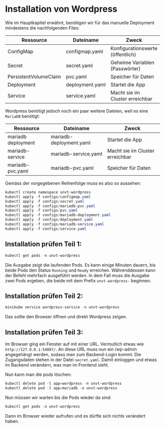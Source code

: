 # Installation von Wordpress

Wie im Hauptkapitel erwähnt, benötigen wir für das manuelle Deployment mindestens die nachfolgenden Files:

| Ressource             | Dateiname               | Zweck                            |
| --------------------- | ----------------------- | -------------------------------- |
| ConfigMap             | configmap.yaml          | Konfigurationswerte (öffentlich) |
| Secret                | secret.yaml             | Geheime Variablen (Passwörter)   |
| PersistentVolumeClaim | pvc.yaml                | Speicher für Daten               |
| Deployment            | deployment.yaml         | Startet die App                  |
| Service               | service.yaml            | Macht sie im Cluster erreichbar  |

Wordpress benötigt jedoch noch ein paar weitere Dateien, weil es eine `MariaDB` benötigt:

| Ressource             | Dateiname               | Zweck                            |
| --------------------- | ----------------------- | -------------------------------- |
| mariadb deployment    | mariadb-deployment.yaml | Startet die App                  |
| mariadb-service       | mariadb-service.yaml    | Macht sie im Cluster erreichbar  |
| mariadb-pvc.yaml      | mariadb-pvc.yaml        | Speicher für Daten               |

Gemäss der vorgegebenen Reihenfolge muss es also so aussehen:

```powershell
kubectl create namespace unvt-wordpress
kubectl apply -f configs/configmap.yaml
kubectl apply -f configs/secret.yaml
kubectl apply -f configs/mariadb-pvc.yaml
kubectl apply -f configs/pvc.yaml
kubectl apply -f configs/mariadb-deployment.yaml
kubectl apply -f configs/deployment.yaml
kubectl apply -f configs/mariadb-service.yaml
kubectl apply -f configs/service.yaml
```

## Installation prüfen Teil 1:

```powershell
kubectl get pods -n unvt-wordpress
```

Die Ausgabe zeigt die laufenden Pods. Es kann einige Minuten dauern, bis beide Pods den Status `Running` und `Ready` erreichen. Währenddessen kann der Befehl mehrfach ausgeführt werden. In dem Fall muss die Ausgabe zwei Pods ergeben, die beide mit dem Prefix `unvt-wordpress-` beginnen.

## Installation prüfen Teil 2:
```powershell
minikube service wordpress-service -n unvt-wordpress
```

Das sollte den Browser öffnen und direkt Wordpress zeigen.

## Installation prüfen Teil 3:
Im Browser ging ein Fenster auf mit einer URL. Vermutlich etwas wie `http://127.0.0.1:54087/`. An diese URL muss nun ein /wp-admin angegehängt werden, sodass man zum Backend-Login kommt. Die Zugangsdaten stehen in der Datei `secret.yaml`. Damit einloggen und etwas im Backend verändern, was man im Frontend sieht.

Nun kann man die pods löschen:
```powershell
kubectl delete pod -l app=wordpress -n unvt-wordpress
kubectl delete pod -l app=mariadb -n unvt-wordpress
```

Nun müssen wir warten bis die Pods wieder da sind:
```powershell
kubectl get pods -n unvt-wordpress
```

Dann im Browser wieder aufrufen und es dürfte sich nichts verändert haben.